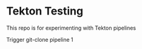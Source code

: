 # Tekton Testing

This repo is for experimenting with Tekton pipelines

Trigger git-clone pipeline 1
